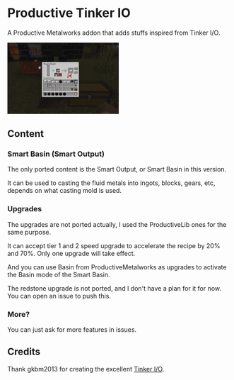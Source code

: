 # Productive Tinker IO

A Productive Metalworks addon that adds stuffs inspired from Tinker I/O.

<img src="screenshot.png" alt="The Screenshot of Productive Tinker IO" width="50%">

## Content

### Smart Basin (Smart Output)

The only ported content is the Smart Output, or Smart Basin in this version.

It can be used to casting the fluid metals into ingots, blocks, gears, etc, depends on what casting mold is used.

### Upgrades

The upgrades are not ported actually, I used the ProductiveLib ones for the same purpose.

It can accept tier 1 and 2 speed upgrade to accelerate the recipe by 20% and 70%. Only one upgrade will take effect.

And you can use Basin from ProductiveMetalworks as upgrades to activate the Basin mode of the Smart Basin.

The redstone upgrade is not ported, and I don't have a plan for it for now. You can open an issue to push this.

### More?

You can just ask for more features in issues.

## Credits

Thank gkbm2013 for creating the excellent [Tinker I/O](https://github.com/gkbm2013/tinker-IO).
